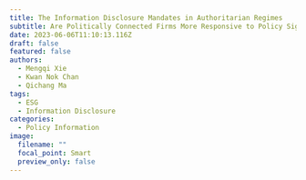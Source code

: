 ```yaml
---
title: The Information Disclosure Mandates in Authoritarian Regimes
subtitle: Are Politically Connected Firms More Responsive to Policy Signal?
date: 2023-06-06T11:10:13.116Z
draft: false
featured: false
authors:
  - Mengqi Xie
  - Kwan Nok Chan
  - Qichang Ma
tags:
  - ESG
  - Information Disclosure
categories:
  - Policy Information
image:
  filename: ""
  focal_point: Smart
  preview_only: false
---
```

